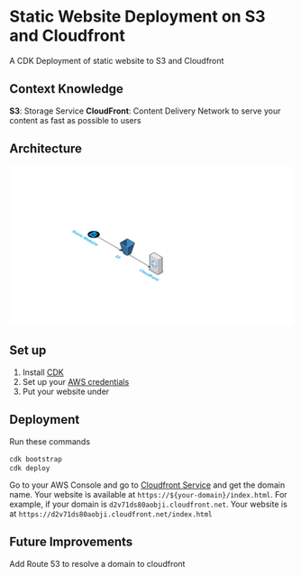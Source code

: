# Static Website Deployment on S3 and Cloudfront

A CDK Deployment of static website to S3 and Cloudfront

## Context Knowledge

**S3**: Storage Service
**CloudFront**: Content Delivery Network to serve your content as fast as possible to users

## Architecture
![Architecture Diagram](docs/images/architecture.png)

## Set up

1. Install [CDK](https://docs.aws.amazon.com/cdk/latest/guide/cli.html)
2. Set up your [AWS credentials](https://docs.aws.amazon.com/cli/latest/userguide/cli-configure-files.html)
3. Put your website under


## Deployment

Run these commands
```
cdk bootstrap
cdk deploy
```

Go to your AWS Console and go to [Cloudfront Service](https://console.aws.amazon.com/cloudfront/home) and get the domain name. Your website is available at `https://${your-domain}/index.html`. For example, if your domain is `d2v71ds80aobji.cloudfront.net`. Your website is at `https://d2v71ds80aobji.cloudfront.net/index.html`

## Future Improvements

Add Route 53 to resolve a domain to cloudfront
